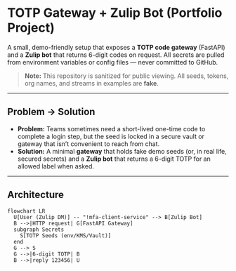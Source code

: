 # TOTP Gateway + Zulip Bot (Portfolio Project)

A small, demo-friendly setup that exposes a **TOTP code gateway** (FastAPI) and a **Zulip bot** that returns 6-digit codes on request. All secrets are pulled from environment variables or config files — never committed to GitHub.

> **Note:** This repository is sanitized for public viewing. All seeds, tokens, org names, and streams in examples are **fake**.

---

## Problem → Solution

- **Problem:** Teams sometimes need a short-lived one-time code to complete a login step, but the seed is locked in a secure vault or gateway that isn’t convenient to reach from chat.  
- **Solution:** A minimal **gateway** that holds fake demo seeds (or, in real life, secured secrets) and a **Zulip bot** that returns a 6-digit TOTP for an allowed label when asked.

---

## Architecture

```mermaid
flowchart LR
  U[User (Zulip DM)] -- "!mfa-client-service" --> B[Zulip Bot]
  B -->|HTTP request| G[FastAPI Gateway]
  subgraph Secrets
    S[TOTP Seeds (env/KMS/Vault)]
  end
  G --> S
  G -->|6-digit TOTP| B
  B -->|reply 123456| U

